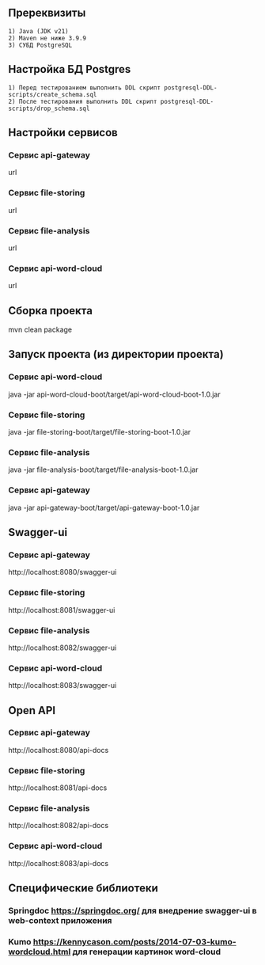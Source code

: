 ## Пререквизиты 
    1) Java (JDK v21)
    2) Maven не ниже 3.9.9
    3) СУБД PostgreSQL

## Настройка БД Postgres
    1) Перед тестированием выполнить DDL скрипт postgresql-DDL-scripts/create_schema.sql
    2) После тестирования выполнить DDL скрипт postgresql-DDL-scripts/drop_schema.sql

## Настройки сервисов
### Сервис api-gateway
url
### Сервис file-storing
url
### Сервис file-analysis
url
### Сервис api-word-cloud
url

## Сборка проекта
mvn clean package

## Запуск проекта (из директории проекта)
### Сервис api-word-cloud
java -jar api-word-cloud-boot/target/api-word-cloud-boot-1.0.jar
### Сервис file-storing
java -jar file-storing-boot/target/file-storing-boot-1.0.jar
### Сервис file-analysis
java -jar file-analysis-boot/target/file-analysis-boot-1.0.jar
### Сервис api-gateway
java -jar api-gateway-boot/target/api-gateway-boot-1.0.jar

## Swagger-ui
### Сервис api-gateway
http://localhost:8080/swagger-ui
### Сервис file-storing
http://localhost:8081/swagger-ui
### Сервис file-analysis
http://localhost:8082/swagger-ui
### Сервис api-word-cloud
http://localhost:8083/swagger-ui

## Open API
### Сервис api-gateway
http://localhost:8080/api-docs
### Сервис file-storing
http://localhost:8081/api-docs
### Сервис file-analysis
http://localhost:8082/api-docs
### Сервис api-word-cloud
http://localhost:8083/api-docs

## Cпецифические библиотеки
### Springdoc https://springdoc.org/ для внедрение swagger-ui в web-context приложения
### Kumo https://kennycason.com/posts/2014-07-03-kumo-wordcloud.html для генерации картинок word-cloud